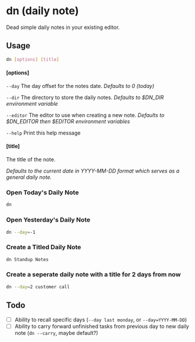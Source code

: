 # dn (daily note)

Dead simple daily notes in your existing editor.

## Usage

```sh
dn [options] [title]
```

#### [options]

`--day` The day offset for the notes date. _Defaults to 0 (today)_

`--dir` The directory to store the daily notes. _Defaults to $DN_DIR environment variable_

`--editor` The editor to use when creating a new note. _Defaults to $DN_EDITOR then $EDITOR environment variables_

`--help` Print this help message

#### [title]

The title of the note.

_Defaults to the current date in YYYY-MM-DD format which serves as a general daily note._

### Open Today's Daily Note

```sh
dn
```

### Open Yesterday's Daily Note

```sh
dn --day=-1
```

### Create a Titled Daily Note

```sh
dn Standup Notes
```

### Create a seperate daily note with a title for 2 days from now

```sh
dn --day=2 customer call
```

## Todo

- [ ] Ability to recall specific days (`--day last monday`, or `--day=YYYY-MM-DD`)
- [ ] Ability to carry forward unfinished tasks from previous day to new daily note (`dn --carry`, maybe default?)
